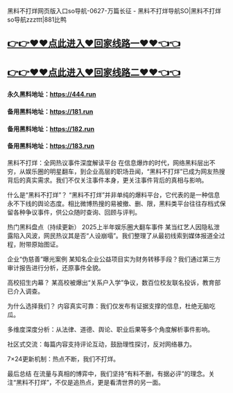 黑料不打烊网页版入口so导航-0627-万篇长征 - 黑料不打烊导航SO|黑料不打烊so导航zzzttt|881比鸭

## [👉👉♥♥点此进入♥回家线路一♥♥👈👈](https://unpkg.com/182run/index.html)
## [👉👉♥♥点此进入♥回家线路二♥♥👈👈](https://unpkg.com/182-1run/index.html)

#### 永久黑料地址：https://444.run
#### 备用黑料地址：https://181.run
#### 备用黑料地址：https://182.run
#### 备用黑料地址：https://183.run

黑料不打烊：全网热议事件深度解读平台
在信息爆炸的时代，网络黑料层出不穷，从娱乐圈的明星翻车，到企业高层的职场丑闻，“黑料不打烊”已成为网友热搜背后的真实需求。我们不仅关注事件本身，更关注事件背后的真相与影响。

什么是“黑料不打烊”？
“黑料不打烊”并非单纯的爆料平台，它代表的是一种信息永不下线的舆论态度。相比微博热搜的易被撤、删、限，黑料类平台往往存档式保留各种争议事件，供公众随时查询、回顾与评判。

热门黑料盘点（持续更新）
2025上半年娱乐圈大翻车事件
某当红艺人因隐私泄露陷入风波，网民热议其是否“人设崩塌”。我们整理了从最初线索到媒体报道全过程，附带原始图证。

企业“伪慈善”曝光案例
某知名企业公益项目实为财务转移手段？我们通过第三方审计报告进行分析，还原事件全貌。

高校招生内幕？
某高校被爆出“关系户入学”争议，数百位校友联名投诉，教育部已介入调查。

为什么选择我们？
内容真实可靠：我们仅发布有证据支撑的信息，杜绝无脑吃瓜。

多维度深度分析：从法律、道德、舆论、职业后果等多个角度解析事件影响。

社区式交流：每篇内容支持评论互动，鼓励理性探讨，反对网络暴力。

7×24更新机制：热点不断，我们不打烊。

最后总结
在流量与真相的博弈中，我们坚持“有料不删，有据必评”的理念。关注“黑料不打烊”，不仅是追热点，更是看清世界的另一面。



